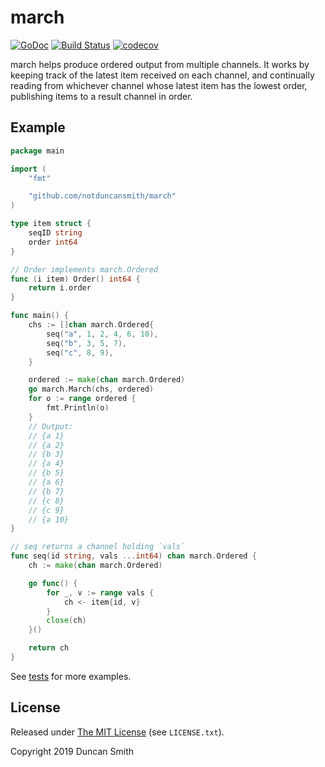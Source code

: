# march

[![GoDoc](https://godoc.org/github.com/notduncansmith/march?status.svg)](https://godoc.org/github.com/notduncansmith/march) [![Build Status](https://travis-ci.com/notduncansmith/march.svg?branch=master)](https://travis-ci.com/notduncansmith/march) [![codecov](https://codecov.io/gh/notduncansmith/march/branch/master/graph/badge.svg)](https://codecov.io/gh/notduncansmith/march)

march helps produce ordered output from multiple channels. It works by keeping track of the latest item received on each channel, and continually reading from whichever channel whose latest item has the lowest order, publishing items to a result channel in order.

## Example

```go
package main

import (
    "fmt"

    "github.com/notduncansmith/march"
)

type item struct {
	seqID string
	order int64
}

// Order implements march.Ordered
func (i item) Order() int64 {
	return i.order
}

func main() {
    chs := []chan march.Ordered{
		seq("a", 1, 2, 4, 6, 10),
		seq("b", 3, 5, 7),
		seq("c", 8, 9),
	}

	ordered := make(chan march.Ordered)
	go march.March(chs, ordered)
	for o := range ordered {
		fmt.Println(o)
	}
	// Output:
	// {a 1}
	// {a 2}
	// {b 3}
	// {a 4}
	// {b 5}
	// {a 6}
	// {b 7}
	// {c 8}
	// {c 9}
	// {a 10}
}

// seq returns a channel holding `vals`
func seq(id string, vals ...int64) chan march.Ordered {
	ch := make(chan march.Ordered)

	go func() {
		for _, v := range vals {
			ch <- item{id, v}
		}
		close(ch)
	}()

	return ch
}
```

See [tests](./march_test.go) for more examples.

## License

Released under [The MIT License](https://opensource.org/licenses/MIT) (see `LICENSE.txt`).

Copyright 2019 Duncan Smith